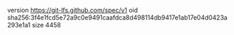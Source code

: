 version https://git-lfs.github.com/spec/v1
oid sha256:3f4e1fcd5e72a9c0e9491caafdca8d498114db9417e1ab17e04d0423a293e1a1
size 4458
